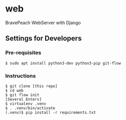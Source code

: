 # web
BravePeach WebServer with Django

## Settings for Developers

### Pre-requisites

```
$ sudo apt install python3-dev python3-pip git-flow
```

### Instructions

```
$ git clone [this repo]
$ cd web
$ git flow init
[Several Enters]
$ virtualenv .venv
$ . .venv/bin/activate
(.venv)$ pip install -r requirements.txt
```
